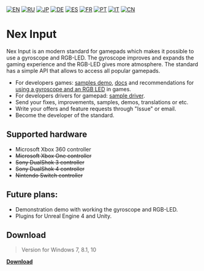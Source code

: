 [![EN](https://user-images.githubusercontent.com/9499881/33184537-7be87e86-d096-11e7-89bb-f3286f752bc6.png)](https://github.com/NexInput/Core/blob/master/README.md) 
[![RU](https://user-images.githubusercontent.com/9499881/27683795-5b0fbac6-5cd8-11e7-929c-057833e01fb1.png)](https://github.com/NexInput/Core/blob/master/README.RU.md) 
[![JP](https://user-images.githubusercontent.com/9499881/45507863-48e09f00-b7a4-11e8-9750-f5778e187ad6.png)](https://github.com/NexInput/Core/blob/master/README.JP.md)
[![DE](https://user-images.githubusercontent.com/9499881/31012392-ac051326-a522-11e7-9c8c-2186ddf553d0.png)](https://github.com/NexInput/Core/blob/master/README.DE.md) 
[![ES](https://user-images.githubusercontent.com/9499881/31012379-9d8f7764-a522-11e7-8bf4-739077369e8b.png)](https://github.com/NexInput/Core/blob/master/README.ES.md) 
[![FR](https://user-images.githubusercontent.com/9499881/31012387-a7b4aaac-a522-11e7-8485-36ce58dc2d4a.png)](https://github.com/NexInput/Core/blob/master/README.FR.md) 
[![PT](https://user-images.githubusercontent.com/9499881/31012384-a1d1b544-a522-11e7-8a13-3cb53450d55c.png)](https://github.com/NexInput/Core/blob/master/README.PT.md)
[![IT](https://user-images.githubusercontent.com/9499881/50381884-97f37580-06ab-11e9-8ca8-e8ec7a1b8594.png)](https://github.com/NexInput/Core/blob/master/README.IT.md)
[![CN](https://user-images.githubusercontent.com/9499881/31012373-978ce414-a522-11e7-9936-387b1c530e2f.png)](https://github.com/NexInput/Core/blob/master/README.CN.md) 
# Nex Input
Nex Input is an modern standard for gamepads which makes it possible to use a gyroscope and RGB-LED. The gyroscope improves and expands the gaming experience and the RGB-LED gives more atmosphere. The standard has a simple API that allows to access all popular gamepads.

- For developers games: [samples demo](https://github.com/NexInput/Samples), [docs](https://github.com/NexInput/Core/tree/master/Docs) and recommendations for [using a gyroscope and an RGB LED](https://github.com/NexInput/Core/blob/master/Docs/EN/Recommendations/Games.md) in games.
- For developers drivers for gamepad: [sample driver](https://github.com/NexInput/Sample-driver).
- Send your fixes, improvements, samples, demos, translations or etc.
- Write your offers and feature requests through "Issue" or email.
- Become the developer of the standard.

## Supported hardware
- Microsoft Xbox 360 controller
- ~~Microsoft Xbox One controller~~
- ~~Sony DualShok 3 controller~~
- ~~Sony DualShok 4 controller~~
- ~~Nintendo Switch controller~~

## Future plans:
- Demonstration demo with working the gyroscope and RGB-LED.
- Plugins for Unreal Engine 4 and Unity.


## Download
>Version for Windows 7, 8.1, 10

**[Download](https://github.com/NexInput/Core/releases)**